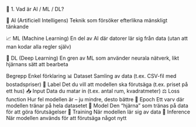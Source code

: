 🧠 1. Vad är AI / ML / DL?

🤖 AI (Artificiell Intelligens)
Teknik som försöker efterlikna mänskligt tänkande

📈 ML (Machine Learning)
En del av AI där datorer lär sig från data (utan att man kodar alla regler själv)

🧠 DL (Deep Learning)
En gren av ML som använder neurala nätverk, likt hjärnans sätt att bearbeta

Begrepp
Enkel förklaring
📊 Dataset
Samling av data (t.ex. CSV-fil med bostadspriser)
🎯 Label
Det du vill att modellen ska förutsäga (t.ex. priset på ett hus)
📥 Input
Data du matar in (t.ex. antal rum, kvadratmeter)
⚖️ Loss function
Hur fel modellen är – ju mindre, desto bättre
🔁 Epoch
Ett varv där modellen tränar på hela datasetet
🧠 Model
Den “hjärna” som tränas på data för att göra förutsägelser
🔧 Training
När modellen lär sig av data
🔎 Inference
När modellen används för att förutsäga något nytt
